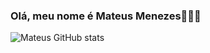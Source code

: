### Olá, meu nome é Mateus Menezes🧑🏻‍🎓

![Mateus GitHub stats](https://github-readme-stats.vercel.app/api?username=mateusmenezes&show_icons=true&theme=dark)
